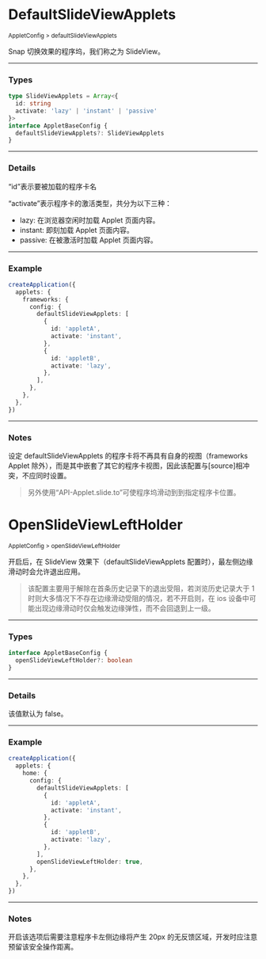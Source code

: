 # DefaultSlideViewApplets

<small>AppletConfig > defaultSlideViewApplets</small>

Snap 切换效果的程序坞，我们称之为 SlideView。

---

<h3>Types</h3>

```ts
type SlideViewApplets = Array<{
  id: string
  activate: 'lazy' | 'instant' | 'passive'
}>
interface AppletBaseConfig {
  defaultSlideViewApplets?: SlideViewApplets
}
```

---

<h3>Details</h3>

“id”表示要被加载的程序卡名

“activate”表示程序卡的激活类型，共分为以下三种：

- lazy: 在浏览器空闲时加载 Applet 页面内容。
- instant: 即刻加载 Applet 页面内容。
- passive: 在被激活时加载 Applet 页面内容。

---

<h3>Example</h3>

```ts
createApplication({
  applets: {
    frameworks: {
      config: {
        defaultSlideViewApplets: [
          {
            id: 'appletA',
            activate: 'instant',
          },
          {
            id: 'appletB',
            activate: 'lazy',
          },
        ],
      },
    },
  },
})
```

---

<h3>Notes</h3>

设定 defaultSlideViewApplets 的程序卡将不再具有自身的视图（frameworks Applet 除外），而是其中嵌套了其它的程序卡视图，因此该配置与[source]相冲突，不应同时设置。

> 另外使用“API-Applet.slide.to”可使程序坞滑动到到指定程序卡位置。

# OpenSlideViewLeftHolder

<small>AppletConfig > openSlideViewLeftHolder</small>

开启后，在 SlideView 效果下（defaultSlideViewApplets 配置时），最左侧边缘滑动时会允许退出应用。

> 该配置主要用于解除在首条历史记录下的退出受阻，若浏览历史记录大于 1 时则大多情况下不存在边缘滑动受阻的情况，若不开启则，在 ios 设备中可能出现边缘滑动时仅会触发边缘弹性，而不会回退到上一级。

---

<h3>Types</h3>

```ts
interface AppletBaseConfig {
  openSlideViewLeftHolder?: boolean
}
```

---

<h3>Details</h3>

该值默认为 false。

---

<h3>Example</h3>

```ts
createApplication({
  applets: {
    home: {
      config: {
        defaultSlideViewApplets: [
          {
            id: 'appletA',
            activate: 'instant',
          },
          {
            id: 'appletB',
            activate: 'lazy',
          },
        ],
        openSlideViewLeftHolder: true,
      },
    },
  },
})
```

---

<h3>Notes</h3>

开启该选项后需要注意程序卡左侧边缘将产生 20px 的无反馈区域，开发时应注意预留该安全操作距离。
